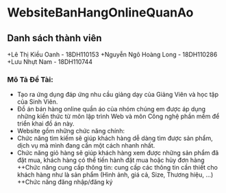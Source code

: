 # WebsiteBanHangOnlineQuanAo
## Danh sách thành viên
   +Lê Thị Kiều Oanh - 18DH110153
   +Nguyễn Ngô Hoàng Long - 18DH110286
   +Lưu Nhựt Nam - 18DH110744
### Mô Tả Đề Tài: 
  + Tạo ra ứng dụng đáp ứng nhu cầu giảng dạy của Giảng Viên và học tập của Sinh Viên.
  + Đồ án bán hàng online quần áo của nhóm chúng em được áp dụng những kiến thức từ môn lập trình Web và môn Công nghệ phần mềm để triển khai đồ án này.
  + Website gồm những chức năng chính: 
     <li> Chức năng tìm kiếm sẽ giúp khách hàng dễ dàng tìm được sản phẩm, dịch vụ mà mình đang cần một cách nhanh nhất.
     <li> Chức năng giỏ hàng sẽ giúp khách hàng xem được những sản phẩm đã đặt mua, khách hàng có thể tiến hành đặt mua hoặc hủy đơn hàng
     ++Chức năng cung cấp thông tin: cung cấp các thông tin cần thiết cho khách hàng như là sản phẩm (Hình ảnh, giá cả, Size, Thương hiệu, ...)
     ++Chức năng đăng nhập/đăng ký
